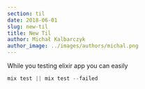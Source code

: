 ```yaml
---
section: til
date: 2018-06-01
slug: new-til
title: New Til 
author: Michał Kalbarczyk
author_image: ../images/authors/michal.png
---
```

While you testing elixir app you can easily 

```elixir
mix test || mix test --failed
```

